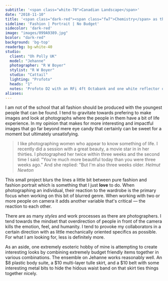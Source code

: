 ```yaml
---
subtitle: '<span class="white-70">Canadian Landscape</span>'
date: "2018-11-10"
title: '<span class="dark-red"><span class="fw7">Chemistry</span> as the main ingredient.</span>'
sideline: 'Fashion | Portrait | No Budget'
sidecolor: 'dark-red'
image: "images/099A9389.jpg"
bcolor: "dark-red"
background: 'bg-top'
readerbg: bg-white-40
studio:
  client: "Oh Polly UK"
  model: "Jehanne"
  photographer: "R W Boyer"
  stylist: "R W Boyer"
  studio: "Cattail"
  lighting: "Profoto"
  heads: "1"
  notes: 'Profoto D2 with an RFi 4ft Octabank and one white reflector on white seamless.'
aliases:
---
```

I am not of the school that all fashion should be produced with the youngest people that can be found. I tend to gravitate towards prefering to make images and look at photographs where the people in them have a bit of life experience. In my opinion that makes for more interesting and impactful images that go far beyond mere eye candy that certainly can be sweet for a moment but ultimately unsatisfying.

> I like photographing women who appear to know something of life. I recently did a session with a great beauty, a movie star in in her thirties. I photographed her twice within three weeks and the second time I said: "You're much more beautiful today than you were three weeks ago." And she replied: "But I'm also three weeks older. <cite>Helmut Newton</cite>

This small project blurs the lines a little bit between pure fashion and fashion portrait which is something that I just **love** to do. When photographing an individual, their reaction to the wardrobe is the primary focus when working on this bit of blurred genre. When working with two or more people on camera it adds another variable that's critical &mdash; the reaction to each other.

There are as many *styles* and work processes as there are photographers. I tend towards the mindset that overdirection of people in front of the camera kills the emotion, feel, and humanity. I tend to provoke my collaborators in a certain direction with as little mechanically oriented specifics as possible. For what I am looking for, less is definitely more.

As an aside, one extremely esoteric hobby of mine is attempting to create interesting looks by combining extremely budget friendly items together in various combinations. The ensemble on Jehanne works reasonably well. An $8 plastic body suite, a $10 multi-layer tulle skirt, and a $10 belt with some interesting metal bits to hide the hidous waist band on that skirt ties things together nicely.